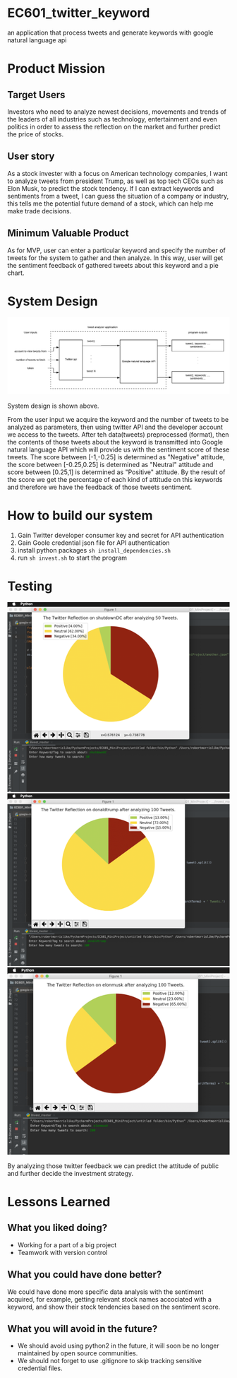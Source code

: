 # EC601_twitter_keyword
an application that process tweets and generate keywords with google natural language api

# Product Mission

## Target Users

Investors who need to analyze newest decisions, movements and trends of the leaders of all industries such as technology, entertainment and even politics in order to assess the reflection on the market and further predict the price of stocks.

## User story

As a stock invester with a focus on American technology companies, I want to analyze tweets from president Trump, as well as top tech CEOs such as Elon Musk, to predict the stock tendency. If I can extract keywords and sentiments from a tweet, I can guess the situation of a company or industry, this tells me the potential future demand of a stock, which can help me make trade decisions.


## Minimum Valuable Product

As for MVP, user can enter a particular keyword and specify the number of tweets for the system to gather and then analyze.
In this way, user will get the sentiment feedback of gathered tweets about this keyword and a pie chart.

# System Design

![Architecture](arch.png)

System design is shown above.

From the user input we acquire the keyword and the number of tweets to be analyzed as parameters, then using twitter API and the developer account we access to the tweets. After teh data(tweets) preprocessed (format), then the contents of those tweets about the keyword is transmitted into Google natural language API which will provide us with the sentiment score of these tweets. The score between [-1,-0.25] is determined as "Negative" attitude, the score between [-0.25,0.25] is determined as "Neutral" attitude and score between [0.25,1] is determined as "Positive" attitude. By the result of the score we get the percentage of each kind of attitude on this keywords and therefore we have the feedback of those tweets sentiment.

# How to build our system

1. Gain Twitter developer consumer key and secret for API authentication
2. Gain Goole credential json file for API authentication
3. install python packages ```sh install_dependencies.sh```
4. run ```sh invest.sh``` to start the program

# Testing

![testing_1](1.png)
![testing_2](2.png)
![testing_3](3.png)

By analyzing those twitter feedback we can predict the attitude of public and further decide the investment strategy.

# Lessons Learned

## What you liked doing?
  * Working for a part of a big project 
  * Teamwork with version control 
## What you could have done better?
We could have done more specific data analysis with the sentiment acquired, for example, getting relevant stock names accociated with a keyword, and show their stock tendencies based on the sentiment score.
## What you will avoid in the future?
  * We should avoid using python2 in the future, it will soon be no longer maintained by open source communities.
  * We should not forget to use .gitignore to skip tracking sensitive credential files. 

